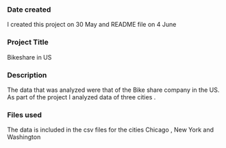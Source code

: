 ### Date created
I created this project on 30 May and README file on 4 June
### Project Title
Bikeshare in US
### Description
The data that was analyzed were that of the Bike share company in the US. As part of the project I analyzed data of three cities .
### Files used
The data is included in the csv files for the cities Chicago , New York and Washington
